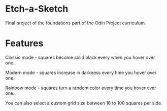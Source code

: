 # Etch-a-Sketch

Final project of the foundations part of the Odin Project curriculum.

# Features

Classic mode - squares become solid black every when you hover over one.

Modern mode - squares increase in darkness every time you hover over one.

Rainbow mode - squares turn a random color every time you hover over one.

You can also select a custom grid size between 16 to 100 squares per side.

